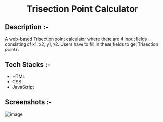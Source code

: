 # <p align="center">Trisection Point Calculator</p>

## Description :-

A web-based Trisection point calculator where there are 4 input fields consisting of x1, x2, y1, y2.
Users have to fill in these fields to get Trisection points. 

## Tech Stacks :-

- HTML
- CSS
- JavaScript

## Screenshots :-

![image](https://github.com/Rakesh9100/CalcDiverse/assets/73993775/5e6d5b7c-5fde-41a0-82fc-809ae2fbb58b)
